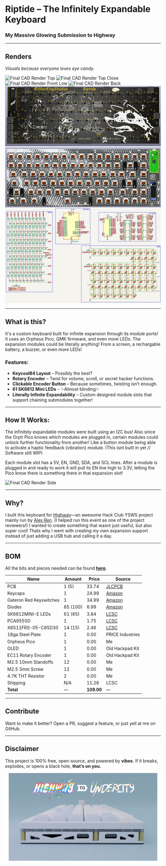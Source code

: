 # Riptide – The Infinitely Expandable Keyboard

### My Massive Glowing Submission to Highway

---

## Renders
*Visuals because everyone loves eye candy.*

![Final CAD Render Top](<./Assets/Riptide Render Front.png>)
![Final CAD Render Top Close](<./Assets/Riptide Render Top Close.png>)
![Final CAD Render Front Low](<./Assets/Riptide Render Front Low.png>)
![Final CAD Render Back](<./Assets/Riptide Render Back.png>)
![Final PCB view back](<./Assets/Screenshots/Screenshot 2025-07-24 110135.png>)
![Final PCB view top](<./Assets/Screenshots/Screenshot 2025-07-30 192022.png>)
![Finished Schematic](<Assets/Screenshots/Screenshot 2025-07-30 225739.png>)


---

## What is this?
It's a custom keyboard built for infinite expansion through its module ports! It uses an Orpheus Pico, QMK firmware, and even more LEDs.
The expansion modules could be literally anything! From a screen, a rechargable battery, a buzzer, or even more LEDs! 

### Features:
- **Keycool84 Layout** – Possibly the best?
- **Rotary Encoder** – Twist for volume, scroll, or secret hacker functions.
- **Clickable Encoder Button** – Because sometimes, twisting isn’t enough.
- **61 SK6812 Mini LEDs** – ✨Almost blinding✨
- **Literally Infinite Expandability** – Custom designed module slots that support chaining submodules together!

---

## How It Works:
The infinitely expandable modules were built using an I2C bus! Also since the Orph Pico knows which modules are plugged in, certain modules could unlock further functionality from another! Like a button module being able to activate a haptic feedback (vibration) module. (This isnt built in yet // Software still WIP)

Each module slot has a 5V, EN, GND, SDA, and SCL lines.
After a module is plugged in and ready to work it will pull its EN line high to 3.3V, letting the Pico know there is something there in that expansion slot!

![Final CAD Render Side](<./Assets/Riptide Render Side.png>)

---

## Why?
I built this keyboard for [Highway](https://highway.hackclub.com)—an awesome Hack Club YSWS project mainly run by [Alex Ren](https://github.com/qcoral). (I helped run this event as one of the project reviewers!) I wanted to create something that wasnt just useful, but also super cool! Thats why I went with creating my own expansion support instead of just adding a USB hub and calling it a day.

---

## BOM
All the bits and pieces needed can be found **[here](/BOM.csv)**.

| Name                   | Amount     | Price  | Source |
|------------------------|------------|--------|--------|
| PCB                    | 1 (5)      | 33.74  | [JLCPCB](https://jlcpcb.com/) |
| Keycaps                | 1          | 24.99  | [Amazon](https://www.amazon.com/dp/B0DBPKP52D?th=1) |
| Gateron Red Keyswitches| 1          | 34.99  | [Amazon](https://www.amazon.com/gp/product/B07CVQ7ZRL) |
| Diodes                 | 85 (100)   | 6.99   | [Amazon](https://www.amazon.com/dp/B079KJ91JZ) |
| SK6812MINI-E LEDs      | 61 (65)    | 3.84   | [LCSC](https://lcsc.com/product-detail/RGB-LEDs-Built-in-IC_OPSCO-Optoelectronics-SK6812MINI-E_C5149201.html) |
| PCA9555D               | 1          | 1.75   | [LCSC](https://lcsc.com/product-detail/I-O-Expanders_NXP-PCA9555DB-118_C133183.html) |
| X6511FRS-05-C85D30     | 14 (15)    | 2.46   | [LCSC](https://lcsc.com/product-detail/Female-Headers_XKB-Connection-X6511FRS-05-C85D30_C5142238.html) |
| 18ga Steel Plate       | 1          | 0.00   | PRICE Industries |
| Orpheus Pico           | 1          | 0.00   | Me |
| OLED                   | 1          | 0.00   | Old Hackpad Kit |
| EC11 Rotary Encoder    | 1          | 0.00   | Old Hackpad Kit |
| M2.5 10mm Standoffs    | 12         | 0.00   | Me |
| M2.5 3mm Screw         | 12         | 0.00   | Me |
| 4.7K THT Resistor      | 2          | 0.00   | Me |
| Shipping               | N/A        | 11.26  | LCSC |
| **Total**              | —          | **109.00** | — |

---

## Contribute  
Want to make it better? Open a PR, suggest a feature, or just yell at me on GitHub.

---

## Disclaimer  
This project is 100% free, open-source, and powered by **vibes**. If it breaks, explodes, or opens a black hole, **that’s on you.**

![Riptide Banner Bottom](<./Assets/Riptide Banner Bottom.png>)